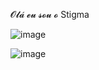 𝓞𝓵𝓪́ 𝓮𝓾 𝓼𝓸𝓾 𝓸 Stigma

![image](https://github-readme-stats.vercel.app/api?username=spiderbuddy411&show_icons=true&theme=cobalt) <br>

![image](https://github-readme-stats.vercel.app/api/top-langs/?username=spiderbuddy411&show_icons=true&theme=cobalt)

